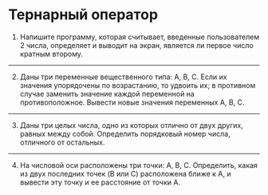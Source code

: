 # Тернарный оператор
1. Напишите программу, которая считывает, введенные пользователем 2 числа, определяет и выводит на экран, является ли первое число кратным второму.
---
2. Даны три переменные вещественного типа: A, B, C. Если их значения упорядочены по возрастанию, то удвоить их; в противном случае заменить значение каждой переменной на противоположное. Вывести новые значения переменных A, B, C.
---
3. Даны три целых числа, одно из которых отлично от двух других, равных между собой. Определить порядковый номер числа, отличного от остальных.
---
4. На числовой оси расположены три точки: A, B, C. Определить, какая из двух последних точек (B или C) расположена ближе к A, и вывести эту точку и ее расстояние от точки A. 
